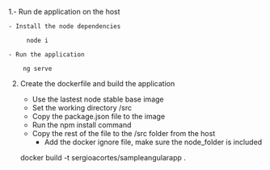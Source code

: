 1.- Run de application on the host

    - Install the node dependencies
         
         node i

    - Run the application 

        ng serve

2. Create the dockerfile and build the application

    - Use the lastest node stable base image
    - Set the working directory /src
    - Copy the package.json file to the image
    - Run the npm install command
    - Copy the rest of the file to the /src folder from the host
        - Add the docker ignore file, make sure the node_folder is included
         

    docker build -t sergioacortes/sampleangularapp .



